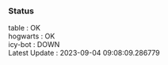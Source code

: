 ### Status


table : OK  
hogwarts : OK  
icy-bot : DOWN  
Latest Update : 2023-09-04 09:08:09.286779

